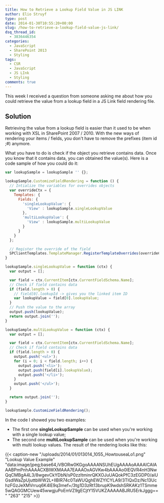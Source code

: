 ```yaml
---
title: How to Retrieve a Lookup Field Value in JS LINK
author: Elio Struyf
type: post
date: 2014-01-30T10:55:20+00:00
slug: /how-to-retrieve-a-lookup-field-value-js-link/
dsq_thread_id:
  - 3836446354
categories:
  - JavaScript
  - SharePoint 2013
  - Styling
tags:
  - CSR
  - JavaScript
  - JS LInk
  - Styling
comments: true
---
```


This week I received a question from someone asking me about how you could retrieve the value from a lookup field in a JS Link field rendering file.

## Solution

Retrieving the value from a lookup field is easier than it used to be when working with XSL in SharePoint 2007 / 2010. With the new ways of rendering your items / fields, you don't have to remove the prefixes (item id ;#) anymore.

What you have to do is check if the object you retrieve contains data. Once you know that it contains data, you can obtained the value(s). Here is a code sample of how you could do it:

```javascript
var lookupSample = lookupSample '' {};

lookupSample.CustomizeFieldRendering = function () {
  // Intialize the variables for overrides objects
  var overrideCtx = {
    Templates: {
      Fields: {
        'singleLookupValue': { 
          'View' : lookupSample.singleLookupValue
        },
        'multiLookupValue': { 
          'View' : lookupSample.multiLookupValue
        }
      }
    }
  };

  // Register the override of the field
  SPClientTemplates.TemplateManager.RegisterTemplateOverrides(overrideCtx);
}

lookupSample.singleLookupValue = function (ctx) {
  var output = [];

  var field = ctx.CurrentItem[ctx.CurrentFieldSchema.Name];
  // Check if field contains data
  if (field.length > 0) {
    // field[0].lookupId -> gives you the linked item ID
    var lookupValue = field[0].lookupValue;
  }
  // Push the value to the array
  output.push(lookupValue);
  return output.join('');
}

lookupSample.multiLookupValue = function (ctx) {
  var output = [];

  var field = ctx.CurrentItem[ctx.CurrentFieldSchema.Name];
  // Check if field contains data
  if (field.length > 0) {
    output.push('<ul>');
    for (i = 0; i < field.length; i++) {
      output.push('<li>');
      output.push(field[i].lookupValue);
      output.push('</li>');
    }
    output.push('</ul>');
  }

  return output.join('');
}

lookupSample.CustomizeFieldRendering();
```

In the code I showed you two examples:

*   The first one **singleLookupSample** can be used when you're working with a single lookup value;
*   The second one **multiLookupSample** can be used when you're working with multi lookup values.
The result of the rendering looks like this:

{{< caption-new "/uploads/2014/01/013014_1055_HowtouseaLo1.png" "Lookup Value Example"  "data:image/jpeg;base64,iVBORw0KGgoAAAANSUhEUgAAAAoAAAAICAIAAABPmPnhAAAACXBIWXMAAA7EAAAOxAGVKw4bAAAAo0lEQVR4nH3NwQqCMBgA4L3/8wgevCkYDbN/sP0zzItminrQKXOJuUAQokPfC3zEGDP0/aiUGsdlWaZpUjuttbWW2L+IlBIR74c0TaWUQghEWZYlCYLA9/3TIQxDz/Nc13UchzFGzJeXMVrruq6K4lE9q3mef+/3tg1D3zRt13brupK9wdshSRKAKz1TSmme5wQAGGMCUew45wwgjuPoEmVZ9gECjtY15VUKZAAAAABJRU5ErkJggg==" "263" "215" >}}